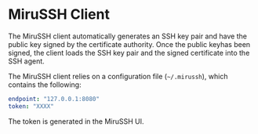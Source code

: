 MiruSSH Client
==============

The MiruSSH client automatically generates an SSH key pair and have the public key signed by the certificate authority.
Once the public keyhas been signed, the client loads the SSH key pair and the signed certificate into the SSH agent.

The MiruSSH client relies on a configuration file (`~/.mirussh`), which contains the following:

```yaml
endpoint: "127.0.0.1:8080"
token: "XXXX"
```

The token is generated in the MiruSSH UI.

